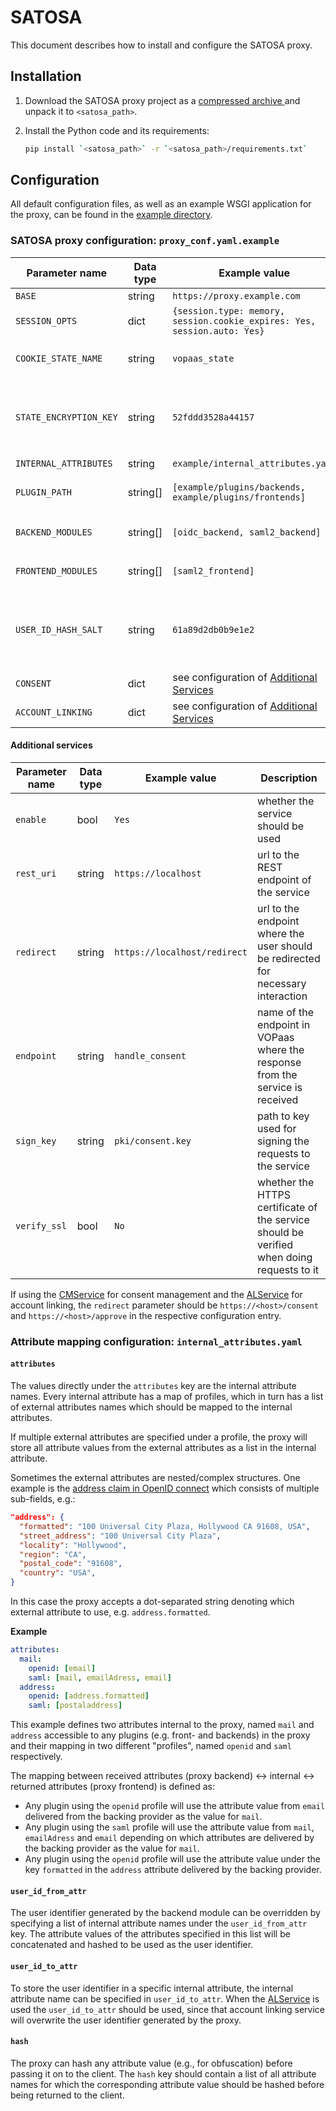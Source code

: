 # SATOSA
This document describes how to install and configure the SATOSA proxy.


## Installation
1. Download the SATOSA proxy project as a [compressed archive ](https://github.com/its-dirg/SATOSA/releases)
   and unpack it to `<satosa_path>`.

1. Install the Python code and its requirements:

   ```bash  
   pip install `<satosa_path>` -r `<satosa_path>/requirements.txt`
   ```

## Configuration
All default configuration files, as well as an example WSGI application for the proxy, can be found
in the [example directory](../example).


### SATOSA proxy configuration: `proxy_conf.yaml.example`
| Parameter name | Data type | Example value | Description |
| -------------- | --------- | ------------- | ----------- |
| `BASE` | string | `https://proxy.example.com` | base url of the proxy |
| `SESSION_OPTS` | dict | `{session.type: memory, session.cookie_expires: Yes, session.auto: Yes}` | configuration options for [Beaker Session Middleware](http://beaker.readthedocs.org/en/latest/configuration.html)
| `COOKIE_STATE_NAME` | string | `vopaas_state` | name of cooke VOPaaS uses for preserving state between requests |
| `STATE_ENCRYPTION_KEY` | string | `52fddd3528a44157` | key used for encrypting the state cookie, will be overriden by the environment variable `SATOSA_STATE_ENCRYPTION_KEY` if it is set |
| `INTERNAL_ATTRIBUTES` | string | `example/internal_attributes.yaml` | path to attribute mapping
| `PLUGIN_PATH` | string[] | `[example/plugins/backends, example/plugins/frontends]` | list of directory paths containing any front-/backend plugins |
| `BACKEND_MODULES` | string[] | `[oidc_backend, saml2_backend]` | list of plugin names to load from the directories in `PLUGIN_PATH` |
| `FRONTEND_MODULES` | string[] | `[saml2_frontend]` | list of plugin names to load from the directories in `PLUGIN_PATH` |
| `USER_ID_HASH_SALT` | string | `61a89d2db0b9e1e2` | salt used when creating the persistent user identifier, will be overriden by the environment variable `SATOSA_USER_ID_HASH_SALT` if it is set |
| `CONSENT` | dict | see configuration of [Additional Services](#additional-services) | optional configuration of consent service |
| `ACCOUNT_LINKING` | dict | see configuration of [Additional Services](#additional-services) | optional configuration of account linking service |


#### Additional services
| Parameter name | Data type | Example value | Description |
| -------------- | --------- | ------------- | ----------- |
| `enable` | bool | `Yes` | whether the service should be used |
| `rest_uri` | string | `https://localhost` | url to the REST endpoint of the service |
| `redirect` | string | `https://localhost/redirect` | url to the endpoint where the user should be redirected for necessary interaction |
| `endpoint` | string | `handle_consent` | name of the endpoint in VOPaas where the response from the service is received |
| `sign_key`| string | `pki/consent.key` | path to key used for signing the requests to the service |
| `verify_ssl` | bool | `No` | whether the HTTPS certificate of the service should be verified when doing requests to it |

If using the [CMService](https://github.com/its-dirg/CMservice) for consent management and the [ALService](https://github.com/its-dirg/ALservice) for account linking, the `redirect` parameter should be `https://<host>/consent` and `https://<host>/approve` in the respective configuration entry.


### Attribute mapping configuration: `internal_attributes.yaml`

#### `attributes`
The values directly under the `attributes` key are the internal attribute names.
Every internal attribute has a map of profiles, which in turn has a list of
external attributes names which should be mapped to the internal attributes.

If multiple external attributes are specified under a profile, the proxy will
store all attribute values from the external attributes as a list in the
internal attribute.

Sometimes the external attributes are nested/complex structures. One example is
the [address claim in OpenID connect](http://openid.net/specs/openid-connect-core-1_0.html#AddressClaim)
which consists of multiple sub-fields, e.g.:
```json
"address": {
  "formatted": "100 Universal City Plaza, Hollywood CA 91608, USA",
  "street_address": "100 Universal City Plaza",
  "locality": "Hollywood",
  "region": "CA",
  "postal_code": "91608",
  "country": "USA",
}
```

In this case the proxy accepts a dot-separated string denoting which external
attribute to use, e.g. `address.formatted`.

**Example**
```yaml
attributes:
  mail:
    openid: [email]
    saml: [mail, emailAdress, email]
  address:
    openid: [address.formatted]
    saml: [postaladdress]
```

This example defines two attributes internal to the proxy, named `mail` and `address` accessible to any plugins (e.g. front- and backends) in the proxy and their mapping
in two different "profiles", named `openid` and `saml` respectively.

The mapping between received attributes (proxy backend) <-> internal <-> returned attributes (proxy frontend) is defined as:

* Any plugin using the `openid` profile will use the attribute value from
  `email` delivered from the backing provider as the value for `mail`.
* Any plugin using the `saml` profile will use the attribute value from `mail`,
  `emailAdress` and `email` depending on which attributes are delivered by the
  backing provider as the value for `mail`.
* Any plugin using the `openid` profile will use the attribute value under the
  key `formatted` in the `address` attribute delivered by the backing provider.


#### `user_id_from_attr`
The user identifier generated by the backend module can be overridden by
specifying a list of internal attribute names under the `user_id_from_attr` key.
The attribute values of the attributes specified in this list will be
concatenated and hashed to be used as the user identifier.


#### `user_id_to_attr`
To store the user identifier in a specific internal attribute, the internal
attribute name can be specified in `user_id_to_attr`.
When the [ALService](https://github.com/its-dirg/ALservice) is used the
`user_id_to_attr` should be used, since that account linking service will
overwrite the user identifier generated by the proxy.


#### `hash`
The proxy can hash any attribute value (e.g., for obfuscation) before passing
it on to the client. The `hash` key should contain a list of all attribute names
for which the corresponding attribute value should be hashed before being
returned to the client.
